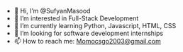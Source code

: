 - 👋 Hi, I’m @SufyanMasood
- 👀 I’m interested in Full-Stack Development
- 🌱 I’m currently learning Python, Javascript, HTML, CSS
- 💞️ I’m looking for software development internships
- 📫 How to reach me: Momocsgo2003@gmail.com

<!---
SufyanMasood/SufyanMasood is a ✨ special ✨ repository because its `README.md` (this file) appears on your GitHub profile.
You can click the Preview link to take a look at your changes.
--->
